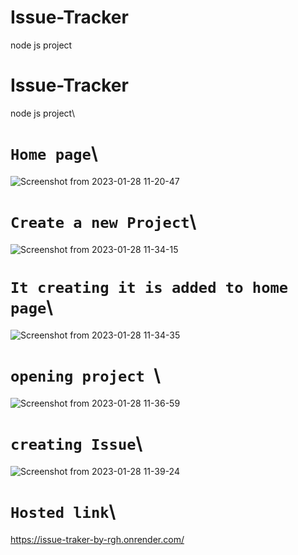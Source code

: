 # Issue-Tracker
node js project
# Issue-Tracker
node js project\

# `Home page`\
![Screenshot from 2023-01-28 11-20-47](https://user-images.githubusercontent.com/111546458/215250257-68b543f2-8595-4609-b8dd-8df16b34cfb5.png)

# `Create a new Project`\
![Screenshot from 2023-01-28 11-34-15](https://user-images.githubusercontent.com/111546458/215250283-ef1a2795-c268-4eda-9942-bbdfe60ec89e.png)

# `It creating it is added to home page`\
![Screenshot from 2023-01-28 11-34-35](https://user-images.githubusercontent.com/111546458/215250331-5eec9ebc-4e30-45ec-8e4a-a37be2b94403.png)

# `opening project `\
![Screenshot from 2023-01-28 11-36-59](https://user-images.githubusercontent.com/111546458/215250373-b8b12627-a10d-4e75-af89-a15a3c2b2fc4.png)

# `creating Issue`\
![Screenshot from 2023-01-28 11-39-24](https://user-images.githubusercontent.com/111546458/215250384-83cf23eb-70f6-49f2-a46b-c90996c94d0f.png)


# `Hosted link`\
https://issue-traker-by-rgh.onrender.com/
